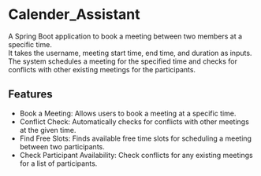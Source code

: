 # Calender_Assistant
A Spring Boot application to book a meeting between two members at a specific time.  
It takes the username, meeting start time, end time, and duration as inputs.  
The system schedules a meeting for the specified time and checks for conflicts with other existing meetings for the participants.

## Features
* Book a Meeting: Allows users to book a meeting at a specific time.
* Conflict Check: Automatically checks for conflicts with other meetings at the given time.
* Find Free Slots: Finds available free time slots for scheduling a meeting between two participants.
* Check Participant Availability: Check conflicts for any existing meetings for a list of participants.

  
